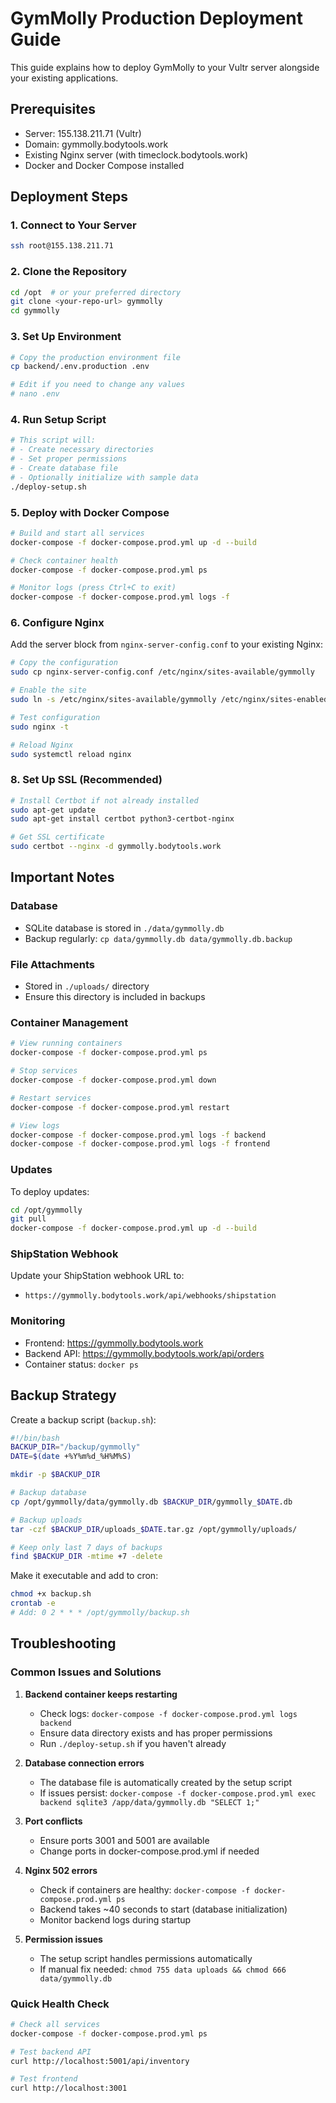 # GymMolly Production Deployment Guide

This guide explains how to deploy GymMolly to your Vultr server alongside your existing applications.

## Prerequisites

- Server: 155.138.211.71 (Vultr)
- Domain: gymmolly.bodytools.work
- Existing Nginx server (with timeclock.bodytools.work)
- Docker and Docker Compose installed

## Deployment Steps

### 1. Connect to Your Server

```bash
ssh root@155.138.211.71
```

### 2. Clone the Repository

```bash
cd /opt  # or your preferred directory
git clone <your-repo-url> gymmolly
cd gymmolly
```

### 3. Set Up Environment

```bash
# Copy the production environment file
cp backend/.env.production .env

# Edit if you need to change any values
# nano .env
```

### 4. Run Setup Script

```bash
# This script will:
# - Create necessary directories
# - Set proper permissions
# - Create database file
# - Optionally initialize with sample data
./deploy-setup.sh
```

### 5. Deploy with Docker Compose

```bash
# Build and start all services
docker-compose -f docker-compose.prod.yml up -d --build

# Check container health
docker-compose -f docker-compose.prod.yml ps

# Monitor logs (press Ctrl+C to exit)
docker-compose -f docker-compose.prod.yml logs -f
```

### 6. Configure Nginx

Add the server block from `nginx-server-config.conf` to your existing Nginx:

```bash
# Copy the configuration
sudo cp nginx-server-config.conf /etc/nginx/sites-available/gymmolly

# Enable the site
sudo ln -s /etc/nginx/sites-available/gymmolly /etc/nginx/sites-enabled/

# Test configuration
sudo nginx -t

# Reload Nginx
sudo systemctl reload nginx
```

### 8. Set Up SSL (Recommended)

```bash
# Install Certbot if not already installed
sudo apt-get update
sudo apt-get install certbot python3-certbot-nginx

# Get SSL certificate
sudo certbot --nginx -d gymmolly.bodytools.work
```

## Important Notes

### Database
- SQLite database is stored in `./data/gymmolly.db`
- Backup regularly: `cp data/gymmolly.db data/gymmolly.db.backup`

### File Attachments
- Stored in `./uploads/` directory
- Ensure this directory is included in backups

### Container Management

```bash
# View running containers
docker-compose -f docker-compose.prod.yml ps

# Stop services
docker-compose -f docker-compose.prod.yml down

# Restart services
docker-compose -f docker-compose.prod.yml restart

# View logs
docker-compose -f docker-compose.prod.yml logs -f backend
docker-compose -f docker-compose.prod.yml logs -f frontend
```

### Updates

To deploy updates:

```bash
cd /opt/gymmolly
git pull
docker-compose -f docker-compose.prod.yml up -d --build
```

### ShipStation Webhook

Update your ShipStation webhook URL to:
- `https://gymmolly.bodytools.work/api/webhooks/shipstation`

### Monitoring

- Frontend: https://gymmolly.bodytools.work
- Backend API: https://gymmolly.bodytools.work/api/orders
- Container status: `docker ps`

## Backup Strategy

Create a backup script (`backup.sh`):

```bash
#!/bin/bash
BACKUP_DIR="/backup/gymmolly"
DATE=$(date +%Y%m%d_%H%M%S)

mkdir -p $BACKUP_DIR

# Backup database
cp /opt/gymmolly/data/gymmolly.db $BACKUP_DIR/gymmolly_$DATE.db

# Backup uploads
tar -czf $BACKUP_DIR/uploads_$DATE.tar.gz /opt/gymmolly/uploads/

# Keep only last 7 days of backups
find $BACKUP_DIR -mtime +7 -delete
```

Make it executable and add to cron:
```bash
chmod +x backup.sh
crontab -e
# Add: 0 2 * * * /opt/gymmolly/backup.sh
```

## Troubleshooting

### Common Issues and Solutions

1. **Backend container keeps restarting**
   - Check logs: `docker-compose -f docker-compose.prod.yml logs backend`
   - Ensure data directory exists and has proper permissions
   - Run `./deploy-setup.sh` if you haven't already

2. **Database connection errors**
   - The database file is automatically created by the setup script
   - If issues persist: `docker-compose -f docker-compose.prod.yml exec backend sqlite3 /app/data/gymmolly.db "SELECT 1;"`

3. **Port conflicts**
   - Ensure ports 3001 and 5001 are available
   - Change ports in docker-compose.prod.yml if needed

4. **Nginx 502 errors**
   - Check if containers are healthy: `docker-compose -f docker-compose.prod.yml ps`
   - Backend takes ~40 seconds to start (database initialization)
   - Monitor backend logs during startup

5. **Permission issues**
   - The setup script handles permissions automatically
   - If manual fix needed: `chmod 755 data uploads && chmod 666 data/gymmolly.db`

### Quick Health Check

```bash
# Check all services
docker-compose -f docker-compose.prod.yml ps

# Test backend API
curl http://localhost:5001/api/inventory

# Test frontend
curl http://localhost:3001
```